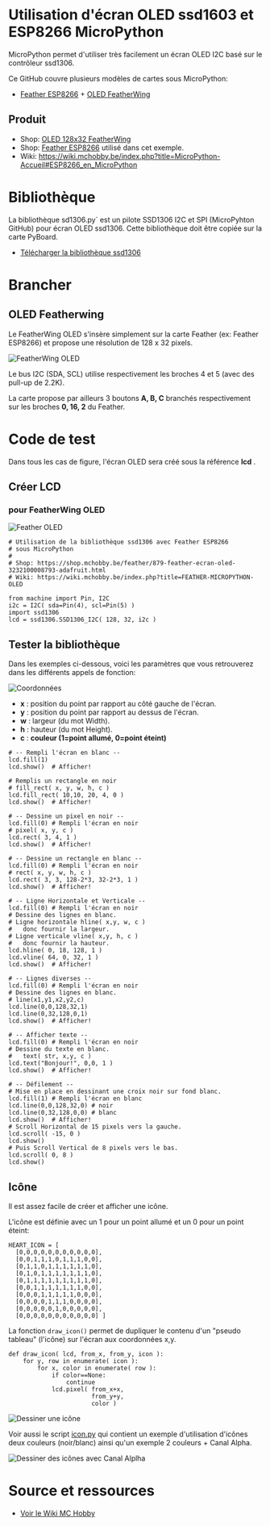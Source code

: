 # Utilisation d'écran OLED ssd1603 et ESP8266 MicroPython

MicroPython permet d'utiliser très facilement un écran OLED I2C basé sur le contrôleur ssd1306.

Ce GitHub couvre plusieurs modèles de cartes sous MicroPython: 
* [Feather ESP8266](https://shop.mchobby.be/product.php?id_product=846) + [OLED FeatherWing](https://shop.mchobby.be/product.php?id_product=879)

## Produit
* Shop: [OLED 128x32 FeatherWing](https://shop.mchobby.be/feather/879-feather-ecran-oled-3232100008793-adafruit.html)
* Shop: [Feather ESP8266](https://shop.mchobby.be/feather/846-feather-huzzah-avec-esp8266-3232100008465-adafruit.html) utilisé dans cet exemple.
* Wiki: https://wiki.mchobby.be/index.php?title=MicroPython-Accueil#ESP8266_en_MicroPython

# Bibliothèque 
La bibliothèque sd1306.py` est un pilote SSD1306 I2C et SPI (MicroPyhton GitHub) pour écran OLED ssd1306. Cette bibliothèque doit être copiée sur la carte PyBoard.

* [Télécharger la bibliothèque ssd1306](https://raw.githubusercontent.com/micropython/micropython/master/drivers/display/ssd1306.py)

# Brancher 
## OLED Featherwing
Le FeatherWing OLED s'insère simplement sur la carte Feather (ex: Feather ESP8266) et propose une résolution de 128 x 32 pixels. 

![FeatherWing OLED](FEATHER-MICROPYTHON-OLED-10a.png)

Le bus I2C (SDA, SCL) utilise respectivement les broches 4 et 5 (avec des pull-up de 2.2K).

La carte propose par ailleurs 3 boutons __A, B, C__ branchés respectivement sur les broches __0, 16, 2__ du Feather. 

# Code de test
Dans tous les cas de figure, l'écran OLED sera créé sous la référence __lcd__ .
## Créer LCD
### pour FeatherWing OLED

![Feather OLED](FEATHER-MICROPYTHON-OLED-10b.png) 

```
# Utilisation de la bibliothèque ssd1306 avec Feather ESP8266 
# sous MicroPython
#
# Shop: https://shop.mchobby.be/feather/879-feather-ecran-oled-3232100008793-adafruit.html
# Wiki: https://wiki.mchobby.be/index.php?title=FEATHER-MICROPYTHON-OLED

from machine import Pin, I2C
i2c = I2C( sda=Pin(4), scl=Pin(5) )
import ssd1306
lcd = ssd1306.SSD1306_I2C( 128, 32, i2c )
```

## Tester la bibliothèque
Dans les exemples ci-dessous, voici les paramètres que vous retrouverez dans les différents appels de fonction: 

![Coordonnées](FEATHER-MICROPYTHON-OLED-position.png)
* __x__ : position du point par rapport au côté gauche de l'écran.
* __y__ : position du point par rapport au dessus de l'écran.
* __w__ : largeur (du mot Width).
* __h__ : hauteur (du mot Height).
* __c__ : __couleur (1=point allumé, 0=point éteint)__

```
# -- Rempli l'écran en blanc --
lcd.fill(1) 
lcd.show()  # Afficher!

# Remplis un rectangle en noir
# fill_rect( x, y, w, h, c ) 
lcd.fill_rect( 10,10, 20, 4, 0 )
lcd.show()  # Afficher!

# -- Dessine un pixel en noir --
lcd.fill(0) # Rempli l'écran en noir
# pixel( x, y, c ) 
lcd.rect( 3, 4, 1 ) 
lcd.show()  # Afficher!

# -- Dessine un rectangle en blanc --
lcd.fill(0) # Rempli l'écran en noir
# rect( x, y, w, h, c ) 
lcd.rect( 3, 3, 128-2*3, 32-2*3, 1 ) 
lcd.show()  # Afficher!

# -- Ligne Horizontale et Verticale --
lcd.fill(0) # Rempli l'écran en noir
# Dessine des lignes en blanc.
# Ligne horizontale hline( x,y, w, c )
#   donc fournir la largeur.
# Ligne verticale vline( x,y, h, c )
#   donc fournir la hauteur.
lcd.hline( 0, 18, 128, 1 )
lcd.vline( 64, 0, 32, 1 )
lcd.show()  # Afficher!

# -- Lignes diverses --
lcd.fill(0) # Rempli l'écran en noir
# Dessine des lignes en blanc.
# line(x1,y1,x2,y2,c)
lcd.line(0,0,128,32,1)
lcd.line(0,32,128,0,1)
lcd.show()  # Afficher!

# -- Afficher texte --
lcd.fill(0) # Rempli l'écran en noir
# Dessine du texte en blanc.
#   text( str, x,y, c )
lcd.text("Bonjour!", 0,0, 1 )
lcd.show()  # Afficher!

# -- Défilement --
# Mise en place en dessinant une croix noir sur fond blanc. 
lcd.fill(1) # Rempli l'écran en blanc
lcd.line(0,0,128,32,0) # noir
lcd.line(0,32,128,0,0) # blanc
lcd.show()  # Afficher!
# Scroll Horizontal de 15 pixels vers la gauche. 
lcd.scroll( -15, 0 )
lcd.show()
# Puis Scroll Vertical de 8 pixels vers le bas. 
lcd.scroll( 0, 8 )
lcd.show()

```

## Icône
Il est assez facile de créer et afficher une icône.

L'icône est définie avec un 1 pour un point allumé et un 0 pour un point éteint: 
```
HEART_ICON = [
  [0,0,0,0,0,0,0,0,0,0,0],
  [0,0,1,1,1,0,1,1,1,0,0],
  [0,1,1,0,1,1,1,1,1,1,0],
  [0,1,0,1,1,1,1,1,1,1,0],
  [0,1,1,1,1,1,1,1,1,1,0],
  [0,0,1,1,1,1,1,1,1,0,0],
  [0,0,0,1,1,1,1,1,0,0,0],
  [0,0,0,0,1,1,1,0,0,0,0],
  [0,0,0,0,0,1,0,0,0,0,0],
  [0,0,0,0,0,0,0,0,0,0,0] ]
```
La fonction `draw_icon()` permet de dupliquer le contenu d'un "pseudo tableau" (l'icône) sur l'écran aux coordonnées x,y. 

```
def draw_icon( lcd, from_x, from_y, icon ):
    for y, row in enumerate( icon ):
        for x, color in enumerate( row ):
            if color==None:
                continue
            lcd.pixel( from_x+x, 
                       from_y+y,
                       color )
```

![Dessiner une icône](FEATHER-MICROPYTHON-OLED-20j.png)

Voir aussi le script [icon.py](icon.py) qui contient un exemple d'utilisation d'icônes deux couleurs (noir/blanc) ainsi qu'un exemple 2 couleurs + Canal Alpha.

![Dessiner des icônes avec Canal Alplha](FEATHER-MICROPYTHON-OLED-20l.jpg)

# Source et ressources
* [Voir le Wiki MC Hobby](https://wiki.mchobby.be/index.php?title=FEATHER-MICROPYTHON-OLED)
